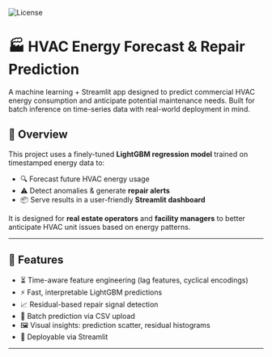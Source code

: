 ![License](https://img.shields.io/badge/license-CC%20BY--NC--ND%204.0%20International-blue.svg)

# 🏭 HVAC Energy Forecast & Repair Prediction

A machine learning + Streamlit app designed to predict commercial HVAC energy consumption and anticipate potential maintenance needs. Built for batch inference on time-series data with real-world deployment in mind.

## 📌 Overview

This project uses a finely-tuned **LightGBM regression model** trained on timestamped energy data to:

- 🔍 Forecast future HVAC energy usage
- ⚠️ Detect anomalies & generate **repair alerts**
- 📦 Serve results in a user-friendly **Streamlit dashboard**

It is designed for **real estate operators** and **facility managers** to better anticipate HVAC unit issues based on energy patterns.

---

## 🔧 Features

- ⏳ Time-aware feature engineering (lag features, cyclical encodings)
- ⚡ Fast, interpretable LightGBM predictions
- 📈 Residual-based repair signal detection
- 📁 Batch prediction via CSV upload
- 🖼️ Visual insights: prediction scatter, residual histograms
- 🚀 Deployable via Streamlit

---

